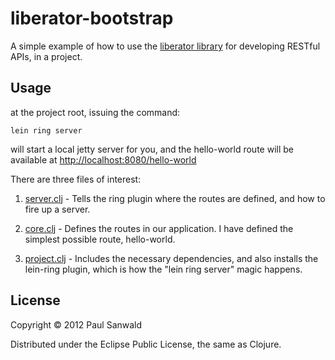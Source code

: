 # liberator-bootstrap

A simple example of how to use the [liberator library](https://github.com/clojure-liberator/liberator.git) for developing RESTful APIs, in a project.  

## Usage

at the project root, issuing the command:

    lein ring server

will start a local jetty server for you, and the hello-world route
will be available at [http://localhost:8080/hello-world](http://localhost:8080/hello-world)

There are three files of interest:

1. [server.clj](blob/master/src/liberator_bootstrap/server.clj) - Tells the ring plugin where the routes are defined, and how to fire up a server.

2. [core.clj](blob/master/src/liberator_bootstrap/core.clj) - Defines the routes in our application. I have defined the simplest possible route, hello-world.

3. [project.clj](blob/master/project.clj) - Includes the necessary dependencies, and also installs the lein-ring plugin, which is how the "lein ring server" magic happens.

## License

Copyright © 2012 Paul Sanwald

Distributed under the Eclipse Public License, the same as Clojure.

